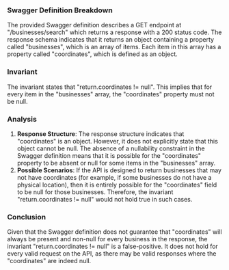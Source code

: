 ### Swagger Definition Breakdown
The provided Swagger definition describes a GET endpoint at "/businesses/search" which returns a response with a 200 status code. The response schema indicates that it returns an object containing a property called "businesses", which is an array of items. Each item in this array has a property called "coordinates", which is defined as an object.

### Invariant
The invariant states that "return.coordinates != null". This implies that for every item in the "businesses" array, the "coordinates" property must not be null.

### Analysis
1. **Response Structure**: The response structure indicates that "coordinates" is an object. However, it does not explicitly state that this object cannot be null. The absence of a nullability constraint in the Swagger definition means that it is possible for the "coordinates" property to be absent or null for some items in the "businesses" array.
2. **Possible Scenarios**: If the API is designed to return businesses that may not have coordinates (for example, if some businesses do not have a physical location), then it is entirely possible for the "coordinates" field to be null for those businesses. Therefore, the invariant "return.coordinates != null" would not hold true in such cases.

### Conclusion
Given that the Swagger definition does not guarantee that "coordinates" will always be present and non-null for every business in the response, the invariant "return.coordinates != null" is a false-positive. It does not hold for every valid request on the API, as there may be valid responses where the "coordinates" are indeed null.
